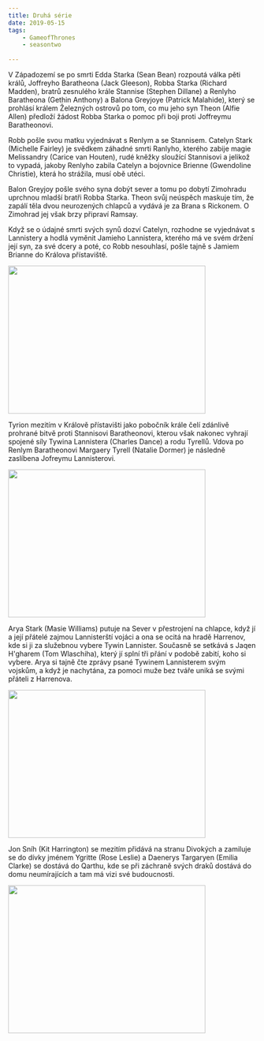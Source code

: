 ```yaml
---
title: Druhá série
date: 2019-05-15
tags: 
    - GameofThrones
    - seasontwo
   
---
```

V Západozemí se po smrti Edda Starka (Sean Bean) rozpoutá válka pěti králů, Joffreyho Baratheona (Jack Gleeson), Robba Starka (Richard Madden), bratrů zesnulého krále Stannise (Stephen Dillane) a Renlyho Baratheona (Gethin Anthony) a Balona Greyjoye (Patrick Malahide), který se prohlásí králem Železných ostrovů po tom, co mu jeho syn Theon (Alfie Allen) předloží žádost Robba Starka o pomoc při boji proti Joffreymu Baratheonovi. 

Robb pošle svou matku vyjednávat s Renlym a se Stannisem. Catelyn Stark (Michelle Fairley) je svědkem záhadné smrti Ranlyho, kterého zabije magie Melissandry (Carice van Houten), rudé kněžky sloužící Stannisovi a jelikož to vypadá, jakoby Renlyho zabila Catelyn a bojovnice Brienne (Gwendoline Christie), která ho strážila, musí obě utéci. 

Balon Greyjoy pošle svého syna dobýt sever a tomu po dobytí Zimohradu uprchnou mladší bratři Robba Starka. Theon svůj neúspěch maskuje tím, že zapálí těla dvou neurozených chlapců a vydává je za Brana s Rickonem. O Zimohrad jej však brzy připraví Ramsay. 

Když se o údajné smrti svých synů dozví Catelyn, rozhodne se vyjednávat s Lannistery a hodlá vyměnit Jamieho Lannistera, kterého má ve svém držení její syn, za své dcery a poté, co Robb nesouhlasí, pošle tajně s Jamiem Brianne do Králova přístaviště.

<img src="https://is.muni.cz/auth/www/488358/a-man-without-honor.png" width="400" height="300">

Tyrion mezitím v Králově přístavišti jako pobočník krále čelí zdánlivě prohrané bitvě proti Stannisovi Baratheonovi, kterou však nakonec vyhrají spojené síly Tywina Lannistera (Charles Dance) a rodu Tyrellů. Vdova po Renlym Baratheonovi Margaery Tyrell (Natalie Dormer) je následně zaslíbena Jofreymu Lannisterovi. 

<img src="https://is.muni.cz/auth/www/488358/7ef4b0f0-4207-0134-cd19-0aec1efe63a9.jpg" width="400" height="300">

Arya Stark (Masie Williams) putuje na Sever v přestrojení na chlapce, když jí a její přátelé zajmou Lannisterští vojáci a ona se ocitá na hradě Harrenov, kde si ji za služebnou vybere Tywin Lannister. Současně se setkává s Jaqen H'gharem (Tom Wlaschiha), který jí splní tři přání v podobě zabití, koho si vybere. Arya si tajně čte zprávy psané Tywinem Lannisterem svým vojskům, a když je nachytána, za pomoci muže bez tváře uniká se svými přáteli z Harrenova. 


<img src="https://is.muni.cz/auth/www/488358/GoT_-_Evolution_of_Arya_-_Season_2.jpg" width="400" height="300">

Jon Sníh (Kit Harrington) se mezitím přidává na stranu Divokých a zamiluje se do dívky jménem Ygritte (Rose Leslie) a Daenerys Targaryen (Emilia Clarke) se dostává do Qarthu, kde se při záchraně svých draků dostává do domu neumírajících a tam má vizi své budoucnosti. 


<img src="https://is.muni.cz/auth/www/488358/Game-Of-Thrones-Daenerys-Visions-House-of-Undying-4.jpg" width="400" height="300">
